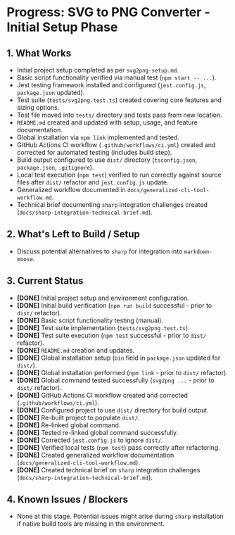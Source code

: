 # Progress: SVG to PNG Converter - Initial Setup Phase

## 1. What Works

- Initial project setup completed as per `svg2png-setup.md`.
- Basic script functionality verified via manual test (`npm start -- ...`).
- Jest testing framework installed and configured (`jest.config.js`, `package.json` updated).
- Test suite (`tests/svg2png.test.ts`) created covering core features and sizing options.
- Test file moved into `tests/` directory and tests pass from new location.
- `README.md` created and updated with setup, usage, and feature documentation.
- Global installation via `npm link` implemented and tested.
- GitHub Actions CI workflow (`.github/workflows/ci.yml`) created and corrected for automated testing (includes build step).
- Build output configured to use `dist/` directory (`tsconfig.json`, `package.json`, `.gitignore`).
- Local test execution (`npm test`) verified to run correctly against source files after `dist/` refactor and `jest.config.js` update.
- Generalized workflow documented in `docs/generalized-cli-tool-workflow.md`.
- Technical brief documenting `sharp` integration challenges created (`docs/sharp-integration-technical-brief.md`).

## 2. What's Left to Build / Setup

- Discuss potential alternatives to `sharp` for integration into `markdown-moose`.

## 3. Current Status

- **[DONE]** Initial project setup and environment configuration.
- **[DONE]** Initial build verification (`npm run build` successful - prior to `dist/` refactor).
- **[DONE]** Basic script functionality testing (manual).
- **[DONE]** Test suite implementation (`tests/svg2png.test.ts`).
- **[DONE]** Test suite execution (`npm test` successful - prior to `dist/` refactor).
- **[DONE]** `README.md` creation and updates.
- **[DONE]** Global installation setup (`bin` field in `package.json` updated for `dist/`).
- **[DONE]** Global installation performed (`npm link` - prior to `dist/` refactor).
- **[DONE]** Global command tested successfully (`svg2png ...` - prior to `dist/` refactor).
- **[DONE]** GitHub Actions CI workflow created and corrected (`.github/workflows/ci.yml`).
- **[DONE]** Configured project to use `dist/` directory for build output.
- **[DONE]** Re-built project to populate `dist/`.
- **[DONE]** Re-linked global command.
- **[DONE]** Tested re-linked global command successfully.
- **[DONE]** Corrected `jest.config.js` to ignore `dist/`.
- **[DONE]** Verified local tests (`npm test`) pass correctly after refactoring.
- **[DONE]** Created generalized workflow documentation (`docs/generalized-cli-tool-workflow.md`).
- **[DONE]** Created technical brief on `sharp` integration challenges (`docs/sharp-integration-technical-brief.md`).

## 4. Known Issues / Blockers

- None at this stage. Potential issues might arise during `sharp` installation if native build tools are missing in the environment.
